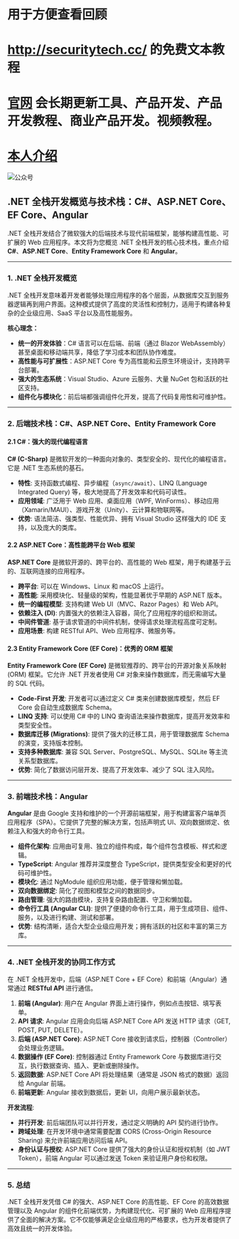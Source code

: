  # 用于方便查看回顾
 # http://securitytech.cc/ 的免费文本教程
 
 # [官网](securitytech.cc) 会长期更新工具、产品开发、产品开发教程、商业产品开发。视频教程。
 
 # [本人介绍](http://securitytech.cc/about)
 
 ![公众号](https://github.com/haidragon/haidragon/blob/main/gzh.png)

## .NET 全栈开发概览与技术栈：C#、ASP.NET Core、EF Core、Angular

.NET 全栈开发结合了微软强大的后端技术与现代前端框架，能够构建高性能、可扩展的 Web 应用程序。本文将为您概览 .NET 全栈开发的核心技术栈，重点介绍 **C#**、**ASP.NET Core**、**Entity Framework Core** 和 **Angular**。

---

### 1. .NET 全栈开发概览

.NET 全栈开发意味着开发者能够处理应用程序的各个层面，从数据库交互到服务器逻辑再到用户界面。这种模式提供了高度的灵活性和控制力，适用于构建各种复杂的企业级应用、SaaS 平台以及高性能服务。

**核心理念：**

* **统一的开发体验**：C# 语言可以在后端、前端（通过 Blazor WebAssembly）甚至桌面和移动端共享，降低了学习成本和团队协作难度。
* **高性能与可扩展性**：ASP.NET Core 专为高性能和云原生环境设计，支持跨平台部署。
* **强大的生态系统**：Visual Studio、Azure 云服务、大量 NuGet 包和活跃的社区支持。
* **组件化与模块化**：前后端都强调组件化开发，提高了代码复用性和可维护性。

---

### 2. 后端技术栈：C#、ASP.NET Core、Entity Framework Core

#### 2.1 C#：强大的现代编程语言

**C# (C-Sharp)** 是微软开发的一种面向对象的、类型安全的、现代化的编程语言。它是 .NET 生态系统的基石。

* **特性**: 支持函数式编程、异步编程（`async/await`）、LINQ (Language Integrated Query) 等，极大地提高了开发效率和代码可读性。
* **应用领域**: 广泛用于 Web 应用、桌面应用（WPF, WinForms）、移动应用（Xamarin/MAUI）、游戏开发（Unity）、云计算和物联网等。
* **优势**: 语法简洁、强类型、性能优异、拥有 Visual Studio 这样强大的 IDE 支持，以及庞大的类库。

#### 2.2 ASP.NET Core：高性能跨平台 Web 框架

**ASP.NET Core** 是微软开源的、跨平台的、高性能的 Web 框架，用于构建基于云的、互联网连接的应用程序。

* **跨平台**: 可以在 Windows、Linux 和 macOS 上运行。
* **高性能**: 采用模块化、轻量级的架构，性能显著优于早期的 ASP.NET 版本。
* **统一的编程模型**: 支持构建 Web UI（MVC、Razor Pages）和 Web API。
* **依赖注入 (DI)**: 内置强大的依赖注入容器，简化了应用程序的组织和测试。
* **中间件管道**: 基于请求管道的中间件机制，使得请求处理流程高度可定制。
* **应用场景**: 构建 RESTful API、Web 应用程序、微服务等。

#### 2.3 Entity Framework Core (EF Core)：优秀的 ORM 框架

**Entity Framework Core (EF Core)** 是微软推荐的、跨平台的开源对象关系映射 (ORM) 框架。它允许 .NET 开发者使用 C# 对象来操作数据库，而无需编写大量的 SQL 代码。

* **Code-First 开发**: 开发者可以通过定义 C# 类来创建数据库模型，然后 EF Core 会自动生成数据库 Schema。
* **LINQ 支持**: 可以使用 C# 中的 LINQ 查询语法来操作数据库，提高开发效率和类型安全性。
* **数据库迁移 (Migrations)**: 提供了强大的迁移工具，用于管理数据库 Schema 的演变，支持版本控制。
* **支持多种数据库**: 兼容 SQL Server、PostgreSQL、MySQL、SQLite 等主流关系型数据库。
* **优势**: 简化了数据访问层开发、提高了开发效率、减少了 SQL 注入风险。

---

### 3. 前端技术栈：Angular

**Angular** 是由 Google 支持和维护的一个开源前端框架，用于构建富客户端单页应用程序（SPA）。它提供了完整的解决方案，包括声明式 UI、双向数据绑定、依赖注入和强大的命令行工具。

* **组件化架构**: 应用由可复用、独立的组件构成，每个组件包含模板、样式和逻辑。
* **TypeScript**: Angular 推荐并深度整合 TypeScript，提供类型安全和更好的代码可维护性。
* **模块化**: 通过 NgModule 组织应用功能，便于管理和懒加载。
* **双向数据绑定**: 简化了视图和模型之间的数据同步。
* **路由管理**: 强大的路由模块，支持复杂路由配置、守卫和懒加载。
* **命令行工具 (Angular CLI)**: 提供了便捷的命令行工具，用于生成项目、组件、服务，以及进行构建、测试和部署。
* **优势**: 结构清晰，适合大型企业级应用开发；拥有活跃的社区和丰富的第三方库。

---

### 4. .NET 全栈开发的协同工作方式

在 .NET 全栈开发中，后端（ASP.NET Core + EF Core）和前端（Angular）通常通过 **RESTful API** 进行通信。

1.  **前端 (Angular)**: 用户在 Angular 界面上进行操作，例如点击按钮、填写表单。
2.  **API 请求**: Angular 应用会向后端 ASP.NET Core API 发送 HTTP 请求（GET, POST, PUT, DELETE）。
3.  **后端 (ASP.NET Core)**: ASP.NET Core 接收到请求后，控制器（Controller）会处理业务逻辑。
4.  **数据操作 (EF Core)**: 控制器通过 Entity Framework Core 与数据库进行交互，执行数据查询、插入、更新或删除操作。
5.  **返回数据**: ASP.NET Core API 将处理结果（通常是 JSON 格式的数据）返回给 Angular 前端。
6.  **前端更新**: Angular 接收到数据后，更新 UI，向用户展示最新状态。

**开发流程**:

* **并行开发**: 前后端团队可以并行开发，通过定义明确的 API 契约进行协作。
* **跨域处理**: 在开发环境中通常需要配置 CORS (Cross-Origin Resource Sharing) 来允许前端应用访问后端 API。
* **身份认证与授权**: ASP.NET Core 提供了强大的身份认证和授权机制（如 JWT Token），前端 Angular 可以通过发送 Token 来验证用户身份和权限。

---

### 5. 总结

.NET 全栈开发凭借 C# 的强大、ASP.NET Core 的高性能、EF Core 的高效数据管理以及 Angular 的组件化前端优势，为构建现代化、可扩展的 Web 应用程序提供了全面的解决方案。它不仅能够满足企业级应用的严格要求，也为开发者提供了高效且统一的开发体验。

 
